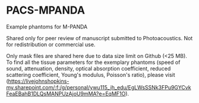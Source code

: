 # PACS-MPANDA
Example phantoms for M-PANDA

Shared only for peer review of manuscript submitted to Photoacoustics. Not for redistribution or commercial use.

Only mask files are shared here due to data size limit on Github (<25 MB). To find all the tissue parameters for the exemplary phantoms (speed of sound, attenuation, density, optical absorption coefficient, reduced scattering coefficient, Young's modulus, Poisson's ratio), please visit (https://livejohnshopkins-my.sharepoint.com/:f:/g/personal/ywu115_jh_edu/EgLWsSSNk3FPu9GYCvkFeaEBahB1DLQsMANPUzAjoU9mMA?e=EqMF1O).
